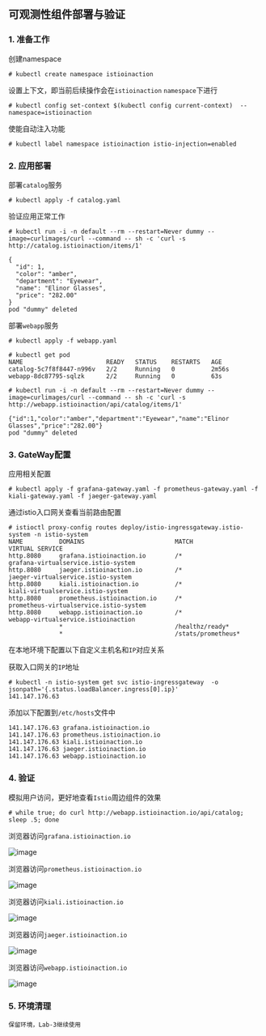 ## 可观测性组件部署与验证

### 1. 准备工作

创建namespace

```
# kubectl create namespace istioinaction
```
设置上下文，即当前后续操作会在`istioinaction` `namespace`下进行

```
# kubectl config set-context $(kubectl config current-context)  --namespace=istioinaction
```
使能自动注入功能

```
# kubectl label namespace istioinaction istio-injection=enabled
```

### 2. 应用部署

部署`catalog`服务

```
# kubectl apply -f catalog.yaml
```

验证应用正常工作

```
# kubectl run -i -n default --rm --restart=Never dummy --image=curlimages/curl --command -- sh -c 'curl -s http://catalog.istioinaction/items/1'

{
  "id": 1,
  "color": "amber",
  "department": "Eyewear",
  "name": "Elinor Glasses",
  "price": "282.00"
}
pod "dummy" deleted
```

部署`webapp`服务

```
# kubectl apply -f webapp.yaml

# kubectl get pod
NAME                       READY   STATUS    RESTARTS   AGE
catalog-5c7f8f8447-n996v   2/2     Running   0          2m56s
webapp-8dc87795-sqlzk      2/2     Running   0          63s

# kubectl run -i -n default --rm --restart=Never dummy --image=curlimages/curl --command -- sh -c 'curl -s http://webapp.istioinaction/api/catalog/items/1'

{"id":1,"color":"amber","department":"Eyewear","name":"Elinor Glasses","price":"282.00"}
pod "dummy" deleted

```

### 3. GateWay配置

应用相关配置

```
# kubectl apply -f grafana-gateway.yaml -f prometheus-gateway.yaml -f kiali-gateway.yaml -f jaeger-gateway.yaml
```

通过istio入口网关查看当前路由配置

```
# istioctl proxy-config routes deploy/istio-ingressgateway.istio-system -n istio-system
NAME          DOMAINS                         MATCH                  VIRTUAL SERVICE
http.8080     grafana.istioinaction.io        /*                     grafana-virtualservice.istio-system
http.8080     jaeger.istioinaction.io         /*                     jaeger-virtualservice.istio-system
http.8080     kiali.istioinaction.io          /*                     kiali-virtualservice.istio-system
http.8080     prometheus.istioinaction.io     /*                     prometheus-virtualservice.istio-system
http.8080     webapp.istioinaction.io         /*                     webapp-virtualservice.istioinaction
              *                               /healthz/ready*
              *                               /stats/prometheus*
```

在本地环境下配置以下自定义主机名和`IP`对应关系

获取入口网关的`IP`地址
```
# kubectl -n istio-system get svc istio-ingressgateway  -o jsonpath='{.status.loadBalancer.ingress[0].ip}'
141.147.176.63
```

添加以下配置到`/etc/hosts`文件中

```
141.147.176.63 grafana.istioinaction.io
141.147.176.63 prometheus.istioinaction.io
141.147.176.63 kiali.istioinaction.io
141.147.176.63 jaeger.istioinaction.io
141.147.176.63 webapp.istioinaction.io
```

### 4. 验证

模拟用户访问，更好地查看`Istio`周边组件的效果

```
# while true; do curl http://webapp.istioinaction.io/api/catalog; sleep .5; done
```

浏览器访问`grafana.istioinaction.io`

![image](https://user-images.githubusercontent.com/4653664/223925940-af3b4a4f-b5f4-4d2e-810f-029787dfc0cf.png)

浏览器访问`prometheus.istioinaction.io`

![image](https://user-images.githubusercontent.com/4653664/223925977-c2fdf872-0e73-436c-9eff-d3d29aa2fa6a.png)

浏览器访问`kiali.istioinaction.io`

![image](https://user-images.githubusercontent.com/4653664/223926058-9d28f9ae-ae81-47e7-b0c7-22c2f944ed4e.png)

浏览器访问`jaeger.istioinaction.io`

![image](https://user-images.githubusercontent.com/4653664/223926118-52b4bae7-4b02-4b09-b6f4-1e92b24d4a5b.png)

浏览器访问`webapp.istioinaction.io`

![image](https://user-images.githubusercontent.com/4653664/223926190-5b20eb4f-7c3c-4665-98d1-bb209586e28a.png)

### 5. 环境清理

```
保留环境，Lab-3继续使用
```
